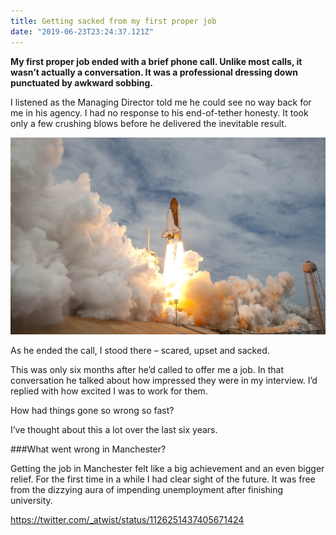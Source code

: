 ```yaml
---
title: Getting sacked from my first proper job
date: "2019-06-23T23:24:37.121Z"
---
```

**My first proper job ended with a brief phone call. Unlike most calls, it wasn’t actually a conversation. It was a professional dressing down punctuated by awkward sobbing.**

I listened as the Managing Director told me he could see no way back for me in his agency. I had no response to his end-of-tether honesty. It took only a few crushing blows before he delivered the inevitable result.

![Nasa](./nasa_launch.jpg)

As he ended the call, I stood there – scared, upset and sacked.

This was only six months after he’d called to offer me a job. In that conversation he talked about how impressed they were in my interview. I’d replied with how excited I was to work for them.

How had things gone so wrong so fast?

I’ve thought about this a lot over the last six years.

###What went wrong in Manchester?

Getting the job in Manchester felt like a big achievement and an even bigger relief. For the first time in a while I had clear sight of the future. It was free from the dizzying aura of impending unemployment after finishing university.

https://twitter.com/_atwist/status/1126251437405671424